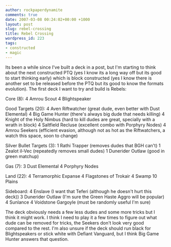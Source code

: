 ```yaml
---
author: rockpaperdynamite
comments: true
date: 2007-03-08 00:24:02+00:00 +1000
layout: post
slug: rebel-crossing
title: Rebel Crossing
wordpress_id: 223
tags:
- constructed
- magic
---
```


Its been a while since I've built a deck in a post, but I'm starting to think about the next constructed PTQ (yes I know its a long way off but its good to start thinking early) which is block constructed (yes I know there is another set to be released before the PTQ but its good to know the formats evolution). The first deck I want to try and build is Rebels:

Core (8):
4 Amrou Scout
4 Blightspeaker<!-- more -->

Good Targets (20):
4 Aven Riftwatcher (great dude, even better with Dust Elemental)
4 Big Game Hunter (there's always big dude that needs killing)
4 Knight of the Holy Nimbus (hard to kill dudes are great, specially with a wrath in block)
4 Saltfield Recluse (excellent combo with Porphyry Nodes)
4 Amrou Seekers (efficient evasion, although not as hot as the Riftwatchers, a watch this space, soon to change)

Silver Bullet Targets (3):
1 Rathi Trapper (removes dudes that BGH can't)
1 Zealot il-Vec (repeatedly removes small dudes)
1 Dunerider Outlaw (good in green matchup)

Gas (7):
3 Dust Elemental
4 Porphyry Nodes

Land (22):
4 Terramorphic Expanse
4 Flagstones of Trokair
4 Swamp
10 Plains

Sideboard:
4 Enslave (I want that Teferi (although he doesn't hurt this deck))
3 Dunerider Outlaw (I'm sure the Green Haste Aggro will be popular)
4 Sunlance
4 Voidstone Gargoyle (must be randomly useful I'm sure)

The deck obviously needs a few less dudes and some more tricks but I think it might work. I think I need to play it a few times to figure out what dude can be removed for tricks, the Seekers don't look very good compared to the rest. I'm also unsure if the deck should run black for Blightspeakers or stick white with Defiant Vanguard, but I think Big Game Hunter answers that question.
